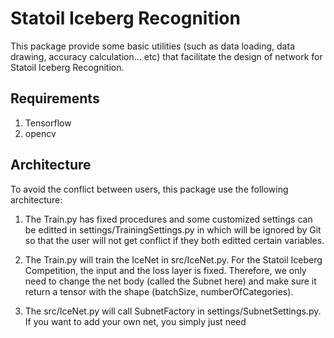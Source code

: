 # Statoil Iceberg Recognition
This package provide some basic utilities (such as data loading, data drawing, accuracy calculation... etc) that facilitate the design of network for Statoil Iceberg Recognition.

## Requirements
1. Tensorflow
2. opencv

## Architecture
   To avoid the conflict between users, this package use the following architecture:
1. The Train.py has fixed procedures and some customized settings can be editted in settings/TrainingSettings.py in which will be ignored by Git so that the user will not get conflict if they both editted certain variables.

2. The Train.py will train the IceNet in src/IceNet.py.  For the Statoil Iceberg Competition, the input and the loss layer is fixed.  Therefore, we only need to change the net body (called the Subnet here) and make sure it return a tensor with the shape (batchSize, numberOfCategories).

3. The src/IceNet.py will call SubnetFactory in settings/SubnetSettings.py.  If you want to add your own net, you simply just need
